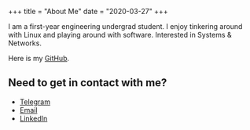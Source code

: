 +++
title = "About Me"
date = "2020-03-27"
+++

I am a first-year engineering undergrad student. I enjoy tinkering around with Linux and playing around with software. Interested in Systems & Networks.

Here is my [GitHub](https://github.com/Nanda-G).

## Need to get in contact with me?

- [Telegram](https://t.me/EveryHoleIsAGoal)
- [Email](mailto:VNandaGopal@protonmail.com)
- [LinkedIn](https://www.linkedin.com/in/nanda-gopal)


